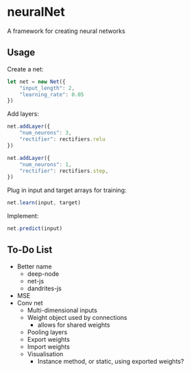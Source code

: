 
# neuralNet

A framework for creating neural networks

## Usage

Create a net:

```javascript
let net = new Net({
    "input_length": 2,
    "learning_rate": 0.05
})
```

Add layers:

```javascript
net.addLayer({
    "num_neurons": 3,
    "rectifier": rectifiers.relu
})

net.addLayer({
    "num_neurons": 1,
    "rectifier": rectifiers.step,
})
```

Plug in input and target arrays for training:

```javascript
net.learn(input, target)
```

Implement:

```javascript
net.predict(input)
```

## To-Do List

- Better name
	- deep-node
	- net-js
    - dandrites-js
- MSE
- Conv net
	- Multi-dimensional inputs
	- Weight object used by connections
		- allows for shared weights
	- Pooling layers
	- Export weights
	- Import weights
	- Visualisation
	 	- Instance method, or static, using exported weights?
